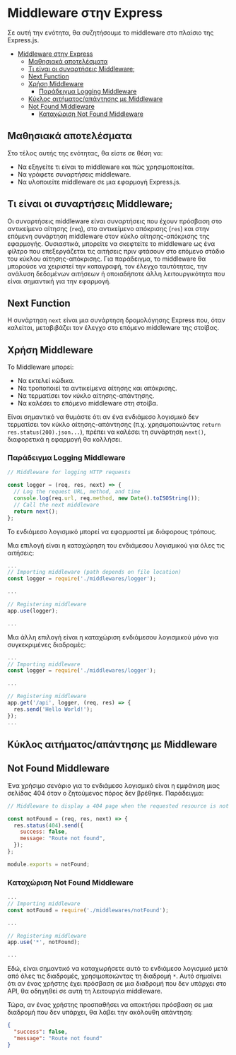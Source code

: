  # Middleware στην Express

Σε αυτή την ενότητα, θα συζητήσουμε το middleware στο πλαίσιο της Express.js.


- [Middleware στην Express](#Middleware-στην-Express)
  - [Μαθησιακά αποτελέσματα](#Μαθησιακά-αποτελέσματα)
  - [Τι είναι οι συναρτήσεις Middleware;](#Τι-είναι-οι-λειτουργίες-Middleware)
  - [Next Function](#next-function)
  - [Χρήση Middleware](#Χρήση-Middleware)
    - [Παράδειγμα Logging Middleware](#Παράδειγμα-logging-middleware)
  - [Κύκλος αιτήματος/απάντησης με Middleware](#Κύκλος-αιτήματος-απάντησης-με-Middleware)
  - [Not Found Middleware](#not-found-middleware)
    - [Καταχώριση Not Found Middleware](#Καταχώριση-not-found-middleware)

## Μαθησιακά αποτελέσματα

Στο τέλος αυτής της ενότητας, θα είστε σε θέση να:

- Να εξηγείτε τι είναι το middleware και πώς χρησιμοποιείται.
- Να γράφετε συναρτήσεις middleware.
- Να υλοποιείτε middleware σε μια εφαρμογή Express.js.

## Τι είναι οι συναρτήσεις Middleware;

Οι συναρτήσεις middleware είναι συναρτήσεις που έχουν πρόσβαση στο αντικείμενο αίτησης (`req`), στο αντικείμενο απόκρισης (`res`) και στην επόμενη συνάρτηση middleware στον κύκλο αίτησης-απόκρισης της εφαρμογής. Ουσιαστικά, μπορείτε να σκεφτείτε το middleware ως ένα φίλτρο που επεξεργάζεται τις αιτήσεις πριν φτάσουν στο επόμενο στάδιο του κύκλου αίτησης-απόκρισης. Για παράδειγμα, το middleware θα μπορούσε να χειριστεί την καταγραφή, τον έλεγχο ταυτότητας, την ανάλυση δεδομένων αιτήσεων ή οποιαδήποτε άλλη λειτουργικότητα που είναι σημαντική για την εφαρμογή.

## Next Function

Η συνάρτηση `next` είναι μια συνάρτηση δρομολόγησης Express που, όταν καλείται, μεταβιβάζει τον έλεγχο στο επόμενο middleware της στοίβας.

## Χρήση Middleware

Το Middleware μπορεί:

- Να εκτελεί κώδικα.
- Να τροποποιεί τα αντικείμενα αίτησης και απόκρισης.
- Να τερματίσει τον κύκλο αίτησης-απάντησης.
- Να καλέσει το επόμενο middleware στη στοίβα.
  
Είναι σημαντικό να θυμάστε ότι αν ένα ενδιάμεσο λογισμικό δεν τερματίσει τον κύκλο αίτησης-απάντησης (π.χ. χρησιμοποιώντας `return res.status(200).json...`), πρέπει να καλέσει τη συνάρτηση `next()`, διαφορετικά η εφαρμογή θα κολλήσει.

### Παράδειγμα Logging Middleware

```javascript
// Middleware for logging HTTP requests

const logger = (req, res, next) => {
  // Log the request URL, method, and time
  console.log(req.url, req.method, new Date().toISOString());
  // Call the next middleware
  return next();
};
```

Το ενδιάμεσο λογισμικό μπορεί να εφαρμοστεί με διάφορους τρόπους.

Μια επιλογή είναι η καταχώρηση του ενδιάμεσου λογισμικού για όλες τις αιτήσεις:

```javascript
...
// Importing middleware (path depends on file location)
const logger = require('./middlewares/logger');

...

// Registering middleware
app.use(logger);

...
```

Μια άλλη επιλογή είναι η καταχώριση ενδιάμεσου λογισμικού μόνο για συγκεκριμένες διαδρομές:


```javascript
...
// Importing middleware
const logger = require('./middlewares/logger');

...

// Registering middleware
app.get('/api', logger, (req, res) => {
  res.send('Hello World!');
});
...
```

## Κύκλος αιτήματος/απάντησης με Middleware


## Not Found Middleware

Ένα χρήσιμο σενάριο για το ενδιάμεσο λογισμικό είναι η εμφάνιση μιας σελίδας 404 όταν ο ζητούμενος πόρος δεν βρέθηκε. Παράδειγμα:

```javascript
// Middleware to display a 404 page when the requested resource is not found

const notFound = (req, res, next) => {
  res.status(404).send({
    success: false,
    message: "Route not found",
  });
};

module.exports = notFound;
```

### Καταχώριση Not Found Middleware

```javascript
...
// Importing middleware
const notFound = require('./middlewares/notFound');

...

// Registering middleware
app.use('*', notFound);

...
```
Εδώ, είναι σημαντικό να καταχωρήσετε αυτό το ενδιάμεσο λογισμικό μετά από όλες τις διαδρομές, χρησιμοποιώντας τη διαδρομή `*`. Αυτό σημαίνει ότι αν ένας χρήστης έχει πρόσβαση σε μια διαδρομή που δεν υπάρχει στο API, θα οδηγηθεί σε αυτή τη λειτουργία middleware.

Τώρα, αν ένας χρήστης προσπαθήσει να αποκτήσει πρόσβαση σε μια διαδρομή που δεν υπάρχει, θα λάβει την ακόλουθη απάντηση:

```json
{
  "success": false,
  "message": "Route not found"
}
```
